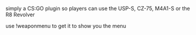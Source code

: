 simply a CS:GO plugin so players can use the USP-S, CZ-75, M4A1-S or the R8 Revolver

use !weaponmenu to get it to show you the menu
